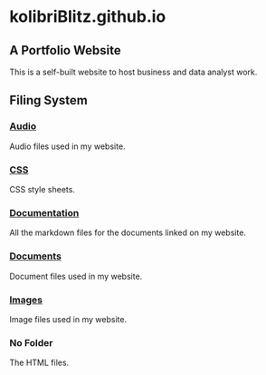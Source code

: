 # kolibriBlitz.github.io
## A Portfolio Website
This is a self-built website to host business and data analyst work.

## Filing System
### [Audio](https://github.com/kolibriBlitz/kolibriBlitz.github.io/main/Audio)
Audio files used in my website.
### [CSS](https://github.com/kolibriBlitz/kolibriBlitz.github.io/main/CSS)
CSS style sheets.
### [Documentation](https://github.com/kolibriBlitz/kolibriBlitz.github.io/main/Documentation)
All the markdown files for the documents linked on my website.
### [Documents](https://github.com/kolibriBlitz/kolibriBlitz.github.io/main/Documents)
Document files used in my website.
### [Images](https://github.com/kolibriBlitz/kolibriBlitz.github.io/main/Images)
Image files used in my website.
### No Folder
The HTML files.
